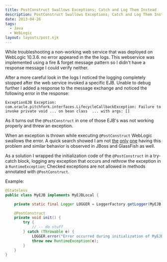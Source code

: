 ```yaml
---
title: PostConstruct Swallows Exceptions; Catch and Log Them Instead
description: PostConstruct Swallows Exceptions; Catch and Log Them Instead
date: 2013-04-26
tags:
  - Java
  - WebLogic
layout: layouts/post.njk
---
```


While troubleshooting a non-working web service that was deployed on WebLogic 10.3.6. no error appeared in the the logs. This webservice was implemented using a fire & forget message pattern so I didn't have a response message I could verify neither.

After a more careful look in the logs I noticed the logging completely stopped after the web service invoked a specific EJB. Unable to debug further I added a response to the message exchange and noticed the following error in the response:

```text
ExceptionEJB Exception: com.oracle.pitchfork.interfaces.LifecycleCallbackException: Failure to invoke private void ... on bean class  ... with args: []
```

As it turns out the `@PostConstruct` in one of those EJB's was not working properly and threw an exception.

When an exception is thrown while executing `@PostConstruct` WebLogic swallows the error. A quick search showed I am not [the](http://stackoverflow.com/questions/13140344/startup-singleton-postconstruct-giving-a-runtimeexception-could-not-invoke-p) [only](http://stackoverflow.com/questions/8740234/postconstruct-checked-exceptions) [one](http://www.eclipse.org/forums/index.php/mv/msg/389635/929236/) having this problem and similar behavior is observed in JBoss and GlassFish as well.

As a solution I wrapped the initialization code of the `@PostConstruct` in a try-catch block, logging any exception that occurs and rethrow the exception in a `RuntimeException`; Checked exceptions are not allowed in methods annotated with `@PostConstruct`.

Example:

```java
@Stateless
public class MyEJB implements MyEJBLocal {

    private static final Logger LOGGER = LoggerFactory.getLogger(MyEJB.class);

    @PostConstruct
    private void init() {
        try {
            // -- do stuff
        } catch (Throwable e) {
            LOGGER.error("Error occurred during initialization of MyEJB", e);
            throw new RuntimeException(e);
        }
    }
}
```
